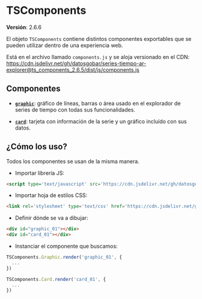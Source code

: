 # TSComponents

**Versión**: 2.6.6

El objeto `TSComponents` contiene distintos componentes exportables que se pueden utilizar dentro de una experiencia web.

Está en el archivo llamado `components.js` y se aloja versionado en el CDN: https://cdn.jsdelivr.net/gh/datosgobar/series-tiempo-ar-explorer@ts_components_2.6.5/dist/js/components.js

## Componentes

* **[`graphic`](./ts-components/graphic.md)**: gráfico de líneas, barras o área usado en el explorador de series de tiempo con todas sus funcionalidades.

* **[`card`](./ts-components/card.md)**: tarjeta con información de la serie y un gráfico incluído con sus datos.

## ¿Cómo los uso?

Todos los componentes se usan de la misma manera.

* Importar librería JS:

```html
<script type='text/javascript' src='https://cdn.jsdelivr.net/gh/datosgobar/series-tiempo-ar-explorer@ts_components_2.6.6/dist/js/components.js'></script>
```

* Importar hoja de estilos CSS:

```html
<link rel='stylesheet' type='text/css' href='https://cdn.jsdelivr.net/gh/datosgobar/series-tiempo-ar-explorer@ts_components_2.6.6/dist/css/components.css'/>
```

* Definir dónde se va a dibujar:

```html
<div id="graphic_01"></div>
<div id="card_01"></div>
```

* Instanciar el componente que buscamos:

```js
TSComponents.Graphic.render('graphic_01', {
  ...
})
```

```js
TSComponents.Card.render('card_01', {
  ...
})
```
